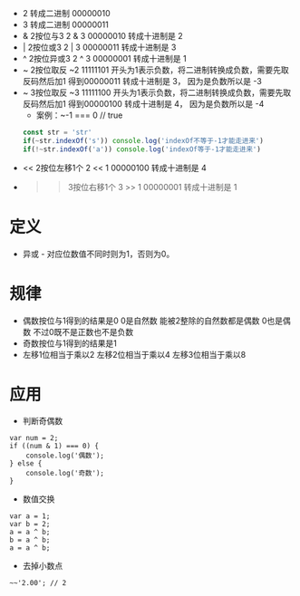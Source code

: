* 2 转成二进制 00000010
* 3 转成二进制 00000011
* & 2按位与3 2 & 3 00000010 转成十进制是 2
* | 2按位或3 2 | 3 00000011 转成十进制是 3
* ^ 2按位异或3 2 ^ 3 00000001 转成十进制是 1
* ~ 2按位取反 ~2 11111101 开头为1表示负数，将二进制转换成负数，需要先取反码然后加1 得到00000011  转成十进制是 3， 因为是负数所以是 -3
* ~ 3按位取反 ~3 11111100 开头为1表示负数，将二进制转换成负数，需要先取反码然后加1 得到00000100  转成十进制是 4， 因为是负数所以是 -4
    - 案例：~-1 === 0 // true
    ```javascript
    const str = 'str'
    if(~str.indexOf('s')) console.log('indexOf不等于-1才能走进来')
    if(!~str.indexOf('a')) console.log('indexOf等于-1才能走进来')
    ```
* << 2按位左移1个 2 << 1 00000100 转成十进制是 4
* >> 3按位右移1个 3 >> 1 00000001 转成十进制是 1

# 定义
* 异或 - 对应位数值不同时则为1，否则为0。

# 规律
* 偶数按位与1得到的结果是0 0是自然数 能被2整除的自然数都是偶数 0也是偶数 不过0既不是正数也不是负数
* 奇数按位与1得到的结果是1
* 左移1位相当于乘以2 左移2位相当于乘以4 左移3位相当于乘以8

# 应用
* 判断奇偶数
```
var num = 2;
if ((num & 1) === 0) {
    console.log('偶数');
} else {
    console.log('奇数');
}
```
* 数值交换
```
var a = 1;
var b = 2;
a = a ^ b;
b = a ^ b;
a = a ^ b;
```
* 去掉小数点
```
~~'2.00'; // 2
```
